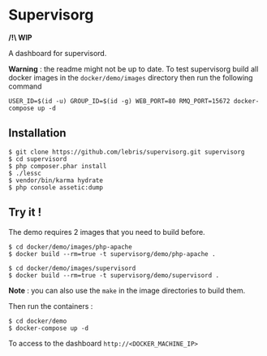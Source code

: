 # Supervisorg

**/!\ WIP**

A dashboard for supervisord.


**Warning** : the readme might not be up to date. To test supervisorg build all docker images in the `docker/demo/images` directory then run the following command

```
USER_ID=$(id -u) GROUP_ID=$(id -g) WEB_PORT=80 RMQ_PORT=15672 docker-compose up -d
```


## Installation

```shell
$ git clone https://github.com/lebris/supervisorg.git supervisorg
$ cd supervisord
$ php composer.phar install
$ ./lessc
$ vendor/bin/karma hydrate
$ php console assetic:dump
```

## Try it !
The demo requires 2 images that you need to build before.

```shell
$ cd docker/demo/images/php-apache
$ docker build --rm=true -t supervisorg/demo/php-apache .
```

```shell
$ cd docker/demo/images/supervisord
$ docker build --rm=true -t supervisorg/demo/supervisord .
```

**Note** : you can also use the `make` in the image directories to build them.

Then run the containers :
```shell
$ cd docker/demo
$ docker-compose up -d
```

To access to the dashboard `http://<DOCKER_MACHINE_IP>`
